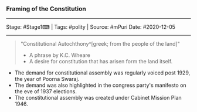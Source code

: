 ### Framing of the Constitution
---

Stage: #Stage1⌨ | Tags: #polity | Source: #mPuri 
Date: #2020-12-05

---

> "Constitutional Autochthony^[greek; from the people of the land]" 
> - A phrase by K.C. Wheare
> - A desire for constitution that has arisen form the land itself. 

- The demand for constitutional assembly was regularly voiced post 1929, the year of Poorna Swaraj. 
- The demand was also highlighted in the congress party's manifesto on the eve of 1937 elections.
- The constitutional assembly was created under Cabinet Mission Plan 1946.











